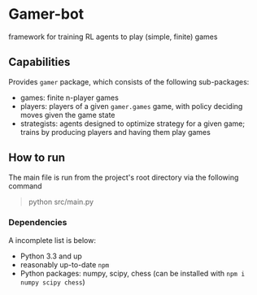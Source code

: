 # Gamer-bot
framework for training RL agents to play (simple, finite) games

## Capabilities

Provides `gamer` package, which consists of the following sub-packages:

- games: finite n-player games
- players: players of a given `gamer.games` game, with policy deciding moves given the game state
- strategists: agents designed to optimize strategy for a given game; trains by producing players and having them play games

## How to run

The main file is run from the project's root directory via the following command
> python src/main.py

### Dependencies

A incomplete list is below:
- Python 3.3 and up
- reasonably up-to-date `npm`
- Python packages: numpy, scipy, chess (can be installed with `npm i numpy scipy chess`)
